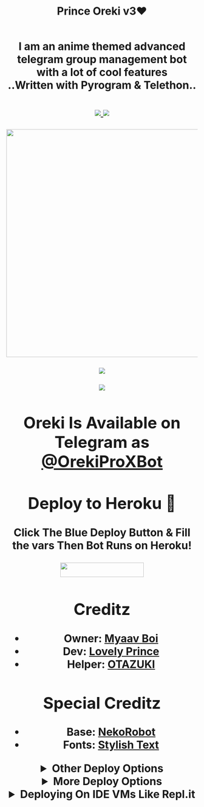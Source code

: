 <h1 align="center"><b>Prince Oreki v3❤️<h2 align="center">

<h4 align="center">I am an anime themed advanced telegram group management bot with a lot of cool features <br> ..Written with Pyrogram & Telethon..</h4>
<p align='center'>
  <a href="https://www.python.org/" alt="made-with-python"> <img src="https://img.shields.io/badge/Made%20with-Python-1f425f.svg?style=flat-square&logo=python&color=blue" /> </a>
  <a href="https://github.com/Awesome-Gtash/OrekiRobot-3/graphs/commit-activity" alt="Maintenance"> <img src="https://img.shields.io/badge/Maintained%3F-Yes-red.svg?style=flat-square" /> </a>
</p>

<p align="center"><a href="https://t.me/OrekiProXBot"><img src="https://te.legra.ph/file/bf426ef1ca910801efbd3.jpg" width="600"></a></p>

<p align="center"><a href="https://pypi.org/project/Telethon/"> <img src="https://img.shields.io/pypi/v/telethon?color=red&label=telethon&logo=python&logoColor=green&style=for-the-badge" /></a></p>
<p align="center"><a href="https://pypi.org/project/Telethon/"> <img src="https://img.shields.io/pypi/v/pyrogram?color=blue&label=pyrogram&logo=python&logoColor=green&style=for-the-badge" /></a></p>


## Oreki Is Available on Telegram as [@OrekiProXBot](https://t.me/Orekiproxbot)

## Deploy to Heroku 💌

Click The Blue Deploy Button & Fill the vars Then Bot Runs on Heroku!
<p align="center"><a href="https://heroku.com/deploy?template=https://github.com/Awesome-Gtash/OrekiRobot-3"> <img src="https://img.shields.io/badge/Deploy%20To%20Heroku-blue?style=for-the-badge&logo=heroku" width="220" height="38.45"/></a></p>

## Creditz
	
	
- Owner: [Myaav Boi](https://github.com/Awesome-Gtash)
- Dev: [Lovely Prince](https://github.com/Awesome-Prince)
- Helper: [OTAZUKI](https://github.com/Otazuki004)

## Special Creditz

- Base: [NekoRobot](https://github.com/Awesome-Prince/NekoRobot-3)
- Fonts: [Stylish Text](https://github.com/ZauteKm/Stylish-Text-Bot)

<details>
	<summary>Other Deploy Options</summary>

[![Deploy to Koyeb](https://www.koyeb.com/static/images/deploy/button.svg)](https://app.koyeb.com/deploy?repository=https://github.com/Awesome-Gtash/OrekiRobot-3)

[![Deploy to Okteto](https://cloud.okteto.com/#/deploy?repository=https://github.com/Awesome-Gtash/OrekiRobot-3><img src="https://user-images.githubusercontent.com/36935426/167272305-91fd67c9-c3fc-4b4b-8a73-c35e57c8fcc5.png" height="40")

<a href="https://railway.app"><img src="https://railway.app/button.svg" height="40"></a>
</details> 

<details>
    <summary>More Deploy Options</summary>
    <br>
    <p align="center">

    Deploying on Local Machine

</p>

```console
    ~$ git clone https://github.com/Awesome-Gtash/OrekiRobot-3.git
    ~$ cd OrekiRobot
    ~$ cp sample_config.py config.py
```

Edit Config.py with your own Values

Start with ```python3 -m OrekiRobot```

</details>    

<details>
     <summary>Deploying On IDE VMs Like Repl.it</summary>
       <br>
         <p align="left">
            <b> 

            Refer to Deploying On Local Machine.

 </b>
</p>
</details>
